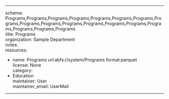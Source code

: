 


---  
schema: Programs,Programs,Programs,Programs,Programs,Programs,Programs,Programs,Programs,Programs,Programs,Programs,Programs,Programs,Programs,Programs,Programs,Programs  
title: Programs  
organization: Sample Department  
notes:   
resources:  
- name: Programs 
 url:abfs://system/Programs 
 format:parquet  
license: None  
category:
 - Education  
maintainer: User  
maintainer_email: UserMail  
---